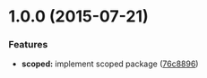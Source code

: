 <a name="1.0.0"></a>
# 1.0.0 (2015-07-21)


### Features

* **scoped:** implement scoped package ([76c8896](https://github.com/pandawing/node-is-scoped-package/commit/76c8896))
